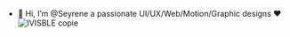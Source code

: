 - 👋 Hi, I’m @Seyrene a passionate UI/UX/Web/Motion/Graphic designs ❤️
![IVISBLE copie](https://user-images.githubusercontent.com/105160060/202297301-225b9665-8bc2-412b-b4a3-adf5c87c79e1.jpg)
